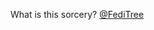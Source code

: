 What is this sorcery? <span class="h-card" translate="no">[@<span>FediTree</span>](https://masto.es/@FediTree)</span>